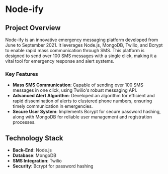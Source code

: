 # Node-ify

## Project Overview
Node-ify is an innovative emergency messaging platform developed from June to September 2021. It leverages Node.js, MongoDB, Twilio, and Bcrypt to enable rapid mass communication through SMS. This platform is designed to send over 100 SMS messages with a single click, making it a vital tool for emergency response and alert systems.

### Key Features
- **Mass SMS Communication**: Capable of sending over 100 SMS messages in one click, using Twilio's robust messaging API.
- **Advanced Alert Algorithm**: Developed an algorithm for efficient and rapid dissemination of alerts to clustered phone numbers, ensuring timely communication in emergencies.
- **Secure User System**: Implements Bcrypt for secure password hashing, along with MongoDB for reliable user management and registration processes.

## Technology Stack
- **Back-End**: Node.js
- **Database**: MongoDB
- **SMS Integration**: Twilio
- **Security**: Bcrypt for password hashing
